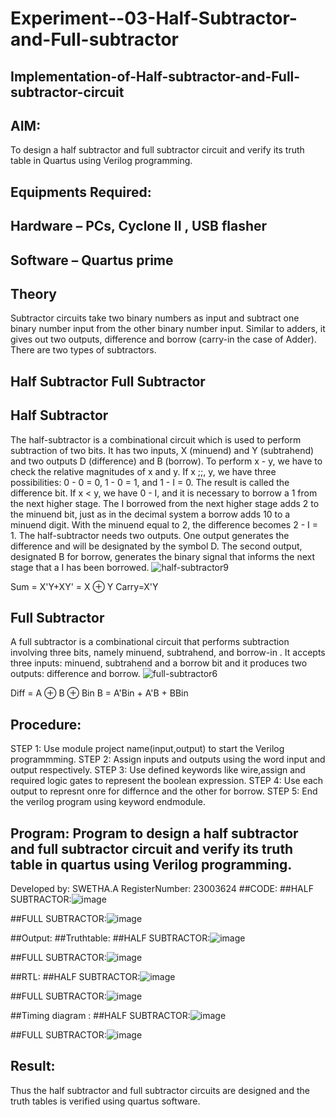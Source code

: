 # Experiment--03-Half-Subtractor-and-Full-subtractor
## Implementation-of-Half-subtractor-and-Full-subtractor-circuit
## AIM:
To design a half subtractor and full subtractor circuit and verify its truth table in Quartus using Verilog programming.

## Equipments Required:
## Hardware – PCs, Cyclone II , USB flasher
## Software – Quartus prime
## Theory
Subtractor circuits take two binary numbers as input and subtract one binary number input from the other binary number input. Similar to adders, it gives out two outputs, difference and borrow (carry-in the case of Adder). There are two types of subtractors.

## Half Subtractor Full Subtractor
## Half Subtractor
The half-subtractor is a combinational circuit which is used to perform subtraction of two bits. It has two inputs, X (minuend) and Y (subtrahend) and two outputs D (difference) and B (borrow). To perform x - y, we have to check the relative magnitudes of x and y. If x ;;, y, we have three possibilities: 0 - 0 = 0, 1 - 0 = 1, and 1 - I = 0. The result is called the difference bit. If x < y, we have 0 - I, and it is necessary to borrow a 1 from the next higher stage. The I borrowed from the next higher stage adds 2 to the minuend bit, just as in the decimal system a borrow adds 10 to a minuend digit. With the minuend equal to 2, the difference becomes 2 - I = 1. The half-subtractor needs two outputs. One output generates the difference and will be designated by the symbol D. The second output, designated B for borrow, generates the binary signal that informs the next stage that a I has been borrowed.
![half-subtractor9](https://user-images.githubusercontent.com/36288975/166112538-58c3bc7c-ee5d-4e6a-ac8d-8e8328efe27a.png)


Sum = X'Y+XY' = X ⊕ Y
Carry=X'Y

## Full Subtractor
A full subtractor is a combinational circuit that performs subtraction involving three bits, namely minuend, subtrahend, and borrow-in . It accepts three inputs: minuend, subtrahend and a borrow bit and it produces two outputs: difference and borrow. 
![full-subtractor6](https://user-images.githubusercontent.com/36288975/166112541-24c68359-3de8-4674-ae22-8272ffc385ed.png)


Diff = A ⊕ B ⊕ Bin B = A'Bin + A'B + BBin

## Procedure:
STEP 1: Use module project name(input,output) to start the Verilog programmming.
STEP 2: Assign inputs and outputs using the word input and output respectively.
STEP 3: Use defined keywords like wire,assign and required logic gates to represent the boolean
expression.
STEP 4: Use each output to represnt onre for differnce and the other for borrow.
STEP 5: End the verilog program using keyword endmodule.

## Program: Program to design a half subtractor and full subtractor circuit and verify its truth table in quartus using Verilog programming.
Developed by: SWETHA.A
RegisterNumber: 23003624
##CODE:
##HALF SUBTRACTOR:![image](https://github.com/aswethaashok/Experiment--03-Half-Subtractor-and-Full-subtractor/assets/149987410/9b2ca275-e8f1-4506-8afb-7146fcef4495)

##FULL SUBTRACTOR:![image](https://github.com/aswethaashok/Experiment--03-Half-Subtractor-and-Full-subtractor/assets/149987410/41272945-35fe-4244-ad55-ac5eef8248ed)

##Output:
##Truthtable:
##HALF SUBTRACTOR:![image](https://github.com/aswethaashok/Experiment--03-Half-Subtractor-and-Full-subtractor/assets/149987410/e9813065-0664-4aec-9bf2-bc82097b3b96)

##FULL SUBTRACTOR:![image](https://github.com/aswethaashok/Experiment--03-Half-Subtractor-and-Full-subtractor/assets/149987410/b984e004-be1b-4795-b2e4-54dd72996d98)

##RTL:
##HALF SUBTRACTOR:![image](https://github.com/aswethaashok/Experiment--03-Half-Subtractor-and-Full-subtractor/assets/149987410/6d36c342-8d40-46e4-bc28-5a1902a7826b)

##FULL SUBTRACTOR:![image](https://github.com/aswethaashok/Experiment--03-Half-Subtractor-and-Full-subtractor/assets/149987410/cd3512ef-d634-46fe-9cae-56372148e2b3)

##Timing diagram :
##HALF SUBTRACTOR:![image](https://github.com/aswethaashok/Experiment--03-Half-Subtractor-and-Full-subtractor/assets/149987410/4a03d05c-298a-448e-a89f-8b1d3feb8370)

##FULL SUBTRACTOR:![image](https://github.com/aswethaashok/Experiment--03-Half-Subtractor-and-Full-subtractor/assets/149987410/50512fef-61d2-4869-9efe-32291c933dc2)


## Result:
Thus the half subtractor and full subtractor circuits are designed and the truth tables is verified using quartus software.
